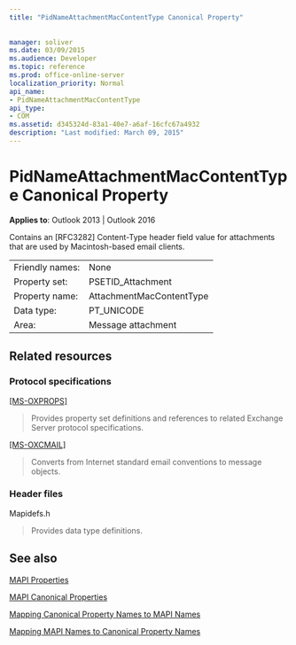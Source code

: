 ```yaml
---
title: "PidNameAttachmentMacContentType Canonical Property"
 
 
manager: soliver
ms.date: 03/09/2015
ms.audience: Developer
ms.topic: reference
ms.prod: office-online-server
localization_priority: Normal
api_name:
- PidNameAttachmentMacContentType
api_type:
- COM
ms.assetid: d345324d-83a1-40e7-a6af-16cfc67a4932
description: "Last modified: March 09, 2015"
---
```


# PidNameAttachmentMacContentType Canonical Property

  
  
**Applies to**: Outlook 2013 | Outlook 2016 
  
Contains an [RFC3282] Content-Type header field value for attachments that are used by Macintosh-based email clients.
  
|||
|:-----|:-----|
|Friendly names:  <br/> |None  <br/> |
|Property set:  <br/> |PSETID_Attachment  <br/> |
|Property name:  <br/> |AttachmentMacContentType  <br/> |
|Data type:  <br/> |PT_UNICODE  <br/> |
|Area:  <br/> |Message attachment  <br/> |
   
## Related resources

### Protocol specifications

[[MS-OXPROPS]](http://msdn.microsoft.com/library/f6ab1613-aefe-447d-a49c-18217230b148%28Office.15%29.aspx)
  
> Provides property set definitions and references to related Exchange Server protocol specifications.
    
[[MS-OXCMAIL]](http://msdn.microsoft.com/library/b60d48db-183f-4bf5-a908-f584e62cb2d4%28Office.15%29.aspx)
  
> Converts from Internet standard email conventions to message objects.
    
### Header files

Mapidefs.h
  
> Provides data type definitions.
    
## See also



[MAPI Properties](mapi-properties.md)
  
[MAPI Canonical Properties](mapi-canonical-properties.md)
  
[Mapping Canonical Property Names to MAPI Names](mapping-canonical-property-names-to-mapi-names.md)
  
[Mapping MAPI Names to Canonical Property Names](mapping-mapi-names-to-canonical-property-names.md)

